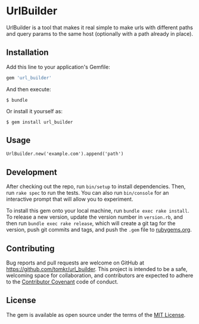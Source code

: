 # UrlBuilder

UrlBuilder is a tool that makes it real simple to make urls with different paths
and query params to the same host (optionally with a path already in place).

## Installation

Add this line to your application's Gemfile:

```ruby
gem 'url_builder'
```

And then execute:

    $ bundle

Or install it yourself as:

    $ gem install url_builder

## Usage

    UrlBuilder.new('example.com').append('path')

## Development

After checking out the repo, run `bin/setup` to install dependencies. Then, run `rake spec` to run the tests. You can also run `bin/console` for an interactive prompt that will allow you to experiment.

To install this gem onto your local machine, run `bundle exec rake install`. To release a new version, update the version number in `version.rb`, and then run `bundle exec rake release`, which will create a git tag for the version, push git commits and tags, and push the `.gem` file to [rubygems.org](https://rubygems.org).

## Contributing

Bug reports and pull requests are welcome on GitHub at https://github.com/tomkr/url_builder. This project is intended to be a safe, welcoming space for collaboration, and contributors are expected to adhere to the [Contributor Covenant](http://contributor-covenant.org) code of conduct.


## License

The gem is available as open source under the terms of the [MIT License](http://opensource.org/licenses/MIT).
